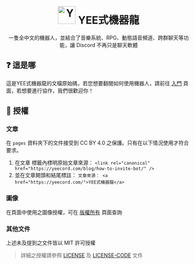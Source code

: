 <h1 align="center">
    <img src="https://yeecord.com/img/logo-transparent.png" alt="Yeecord" width="48" height="48">
    YEE式機器龍
</h1>
<p align="center">一隻全中文的機器人，並結合了音樂系統、RPG、動態語音頻道、跨群聊天等功能，讓 Discord 不再只是聊天軟體</p>

## ❓ 這是哪

這是YEE式機器龍的文檔原始碼，若您想要翻閱如何使用機器人，請前往 [入門](https://yeecord.com/docs/) 頁面，若想要進行協作，我們很歡迎你！

## 📝 授權

### 文章

在 `pages` 資料夾下的文件接受到 CC BY 4.0 之保護。只有在以下情況使用才符合要求。

1. 在文章 <head> 標籤內標明原始文章來源： `<link rel="canonical" href="https://yeecord.com/blog/how-to-invite-bot/" />`
2. 並在文章開頭和結尾標註： `文章來源： <a href="https://yeecord.com/">YEE式機器龍</a>`

### 圖像
在頁面中使用之圖像授權，可在 [版權所有](https://yeecord.com/docs/copyright/) 頁面查詢

### 其他文件
上述未及提到之文件皆以 MIT 許可授權

> 詳細之授權請參照 [LICENSE](LICENSE) 及 [LICENSE-CODE](LICENSE-CODE) 文件
